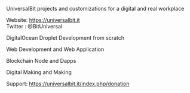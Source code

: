 
UniversalBit
projects and customizations for a digital and real workplace

Website: https://universalbit.it    
Twitter : @BitUniversal



DigitalOcean Droplet Development from scratch

Web Development and Web Application

Blockchain Node and Dapps

Digital Making and Making

Support: https://universalbit.it/index.php/donation
